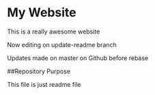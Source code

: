 # My Website

This is a really awesome website



Now editing on update-readme branch 

Updates made on master on Github before rebase 

##Repository Purpose 

This file is just readme file 
